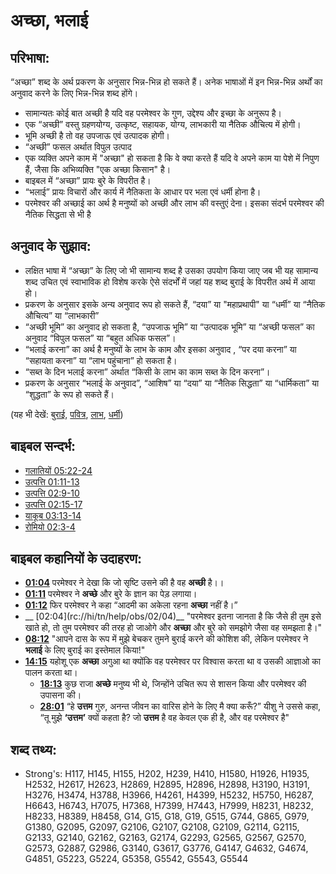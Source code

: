 # अच्छा, भलाई #

## परिभाषा: ##

“अच्छा” शब्द के अर्थ प्रकरण के अनुसार भिन्न-भिन्न हो सकते हैं। अनेक भाषाओं में इन भिन्न-भिन्न अर्थों का अनुवाद करने के लिए भिन्न-भिन्न शब्द होंगे।

* सामान्यतः कोई बात अच्छी है यदि वह परमेश्वर के गुण, उद्देश्य और इच्छा के अनुरूप है।
* एक “अच्छी” वस्तु ग्रहणयोग्य, उत्कृष्ट, सहायक, योग्य, लाभकारी या नैतिक औचित्य में होगी।
* भूमि अच्छी है तो वह उपजाऊ एवं उत्पादक होगी।
* “अच्छी” फसल अर्थात विपुल उत्पाद
* एक व्यक्ति अपने काम में "अच्छा" हो सकता है कि वे क्या करते हैं यदि वे अपने काम या पेशे में निपुण हैं, जैसा कि अभिव्यक्ति "एक अच्छा किसान" है।
* बाइबल में “अच्छा” प्रायः बुरे के विपरीत है।
* “भलाई” प्रायः विचारों और कार्य में नैतिकता के आधार पर भला एवं धर्मी होना है।
* परमेश्वर की अच्छाई का अर्थ है मनुष्यों को अच्छी और लाभ की वस्तुएं देना। इसका संदर्भ परमेश्वर की नैतिक सिद्धता से भी है

## अनुवाद के सुझाव: ##

* लक्षित भाषा में “अच्छा” के लिए जो भी सामान्य शब्द है उसका उपयोग किया जाए जब भी यह सामान्य शब्द उचित एवं स्वाभाविक हो विशेष करके ऐसे संदर्भों में जहां यह शब्द बुराई के विपरीत अर्थ में आया हो।
* प्रकरण के अनुसार इसके अन्य अनुवाद रूप हो सकते हैं, “दया” या "महाप्रथापी" या  “धर्मी” या “नैतिक औचित्य” या “लाभकारी”
* “अच्छी भूमि” का अनुवाद हो सकता है, “उपजाऊ भूमि” या “उत्पादक भूमि” या “अच्छी फसल” का अनुवाद “विपुल फसल” या “बहुत अधिक फसल”।
* “भलाई करना” का अर्थ है मनुष्यों के लाभ के काम और इसका अनुवाद , “पर दया करना” या “सहायता करना” या “लाभ पहुंचाना” हो सकता है।
* “सब्त के दिन भलाई करना” अर्थात “किसी के लाभ का काम सब्त के दिन करना”।
* प्रकरण के अनुसार “भलाई के अनुवाद”, “आशिष” या “दया” या “नैतिक सिद्धता” या “धार्मिकता” या “शुद्धता” के रूप हो सकते हैं।

(यह भी देखें: [बुराई](../kt/evil.md), [पवित्र](../kt/holy.md), [लाभ](../other/profit.md), [धर्मी](../kt/righteous.md))

## बाइबल सन्दर्भ: ##

* [गलातियों 05:22-24](rc://hi/tn/help/gal/05/22)
* [उत्पत्ति 01:11-13](rc://hi/tn/help/gen/01/11)
* [उत्पत्ति 02:9-10](rc://hi/tn/help/gen/02/09)
* [उत्पत्ति 02:15-17](rc://hi/tn/help/gen/02/15)
* [याकूब 03:13-14](rc://hi/tn/help/jas/03/13)
* [रोमियो 02:3-4](rc://hi/tn/help/rom/02/03)

## बाइबल कहानियों के उदाहरण: ##

* __[01:04](rc://hi/tn/help/obs/01/04)__ परमेश्वर ने देखा कि जो सृष्टि उसने की है वह __अच्छी__ है।।
* __[01:11](rc://hi/tn/help/obs/01/11)__ परमेश्वर ने __अच्छे__ और बुरे के ज्ञान का पेड़ लगाया। 
* __[01:12](rc://hi/tn/help/obs/01/12)__ फिर परमेश्वर ने कहा “आदमी का अकेला रहना __अच्छा__ नहीं है।”
* __ \[02:04](rc://hi/tn/help/obs/02/04)__ "परमेश्वर इतना जानता है कि जैसे ही तुम इसे खाते हो, तो तुम परमेश्वर की तरह हो जाओगे और __अच्छा__ और बुरे को समझोगे जैसा वह समझता है।"
* __[08:12](rc://hi/tn/help/obs/08/12)__ "आपने दास के रूप में मुझे बेचकर तुमने बुराई करने की कोशिश की, लेकिन परमेश्वर ने __भलाई__ के लिए बुराई का इस्तेमाल किया!"
* __[14:15](rc://hi/tn/help/obs/14/15)__ यहोशू एक __अच्छा__ अगुआ था क्योंकि वह परमेश्वर पर विश्वास करता था व उसकी आज्ञाओ का पालन करता था।
  * __[18:13](rc://hi/tn/help/obs/18/13)__ कुछ राजा __अच्छे__ मनुष्य भी थे, जिन्होंने उचित रूप से शासन किया और परमेश्वर की उपासना की।
  * __[28:01](rc://hi/tn/help/obs/28/01)__ “हे __उत्तम__ गुरु, अनन्त जीवन का वारिस होने के लिए मै क्या करूँ?” यीशु ने उससे कहा, “तू मुझे __‘उत्तम’__ क्यों कहता है? जो __उत्तम__ है वह केवल एक ही है, और वह परमेश्वर है"

## शब्द तथ्य: ##

* Strong's: H117, H145, H155, H202, H239, H410, H1580, H1926, H1935, H2532, H2617, H2623, H2869, H2895, H2896, H2898, H3190, H3191, H3276, H3474, H3788, H3966, H4261, H4399, H5232, H5750, H6287, H6643, H6743, H7075, H7368, H7399, H7443, H7999, H8231, H8232, H8233, H8389, H8458, G14, G15, G18, G19, G515, G744, G865, G979, G1380, G2095, G2097, G2106, G2107, G2108, G2109, G2114, G2115, G2133, G2140, G2162, G2163, G2174, G2293, G2565, G2567, G2570, G2573, G2887, G2986, G3140, G3617, G3776, G4147, G4632, G4674, G4851, G5223, G5224, G5358, G5542, G5543, G5544

